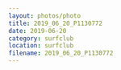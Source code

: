 ```yaml
---
layout: photos/photo
title: 2019_06_20_P1130772
date: 2019-06-20
category: surfclub
location: surfclub
filename: 2019_06_20_P1130772
---
```

